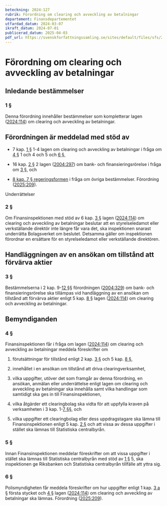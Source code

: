 ```yaml
---
beteckning: 2024:127
rubrik: Förordning om clearing och avveckling av betalningar
departement: Finansdepartementet
utfardad_datum: 2024-03-07
ikraft_datum: 2024-07-01
publicerad_datum: 2025-04-03
pdf_url: https://svenskforfattningssamling.se/sites/default/files/sfs/2024-03/SFS2024-127.pdf
---
```


# Förordning om clearing och avveckling av betalningar

## Inledande bestämmelser

### 1 §

Denna förordning innehåller bestämmelser som kompletterar lagen ([2024:114](https://selex.se/eli/sfs/2024/114)) om clearing och avveckling av betalningar.

## Förordningen är meddelad med stöd av

- 7 kap. [1 §](#kap7.1) 1-4 lagen om clearing och avveckling av betalningar i fråga om [4 §](#4) 1 och 4 och 5 och [6 §](#6),

- 16 kap. [2 §](#kap16.2) 2 lagen ([2004:297](https://selex.se/eli/sfs/2004/297)) om bank- och finansieringsrörelse i fråga om [3 §](#3), och

- [8 kap. 7 § regeringsformen](https://selex.se/eli/sfs/1974/152#kap8.7) i fråga om övriga bestämmelser. Förordning ([2025:209](https://selex.se/eli/sfs/2025/209)).

Underrättelser

### 2 §

Om Finansinspektionen med stöd av 6 kap. [3 §](#kap6.3) lagen ([2024:114](https://selex.se/eli/sfs/2024/114)) om clearing och avveckling av betalningar beslutar att en styrelseledamot eller verkställande direktör inte längre får vara det, ska inspektionen snarast underrätta Bolagsverket om beslutet. Detsamma gäller om inspektionen förordnar en ersättare för en styrelseledamot eller verkställande direktören.

## Handläggningen av en ansökan om tillstånd att förvärva aktier

### 3 §

Bestämmelserna i 2 kap. 9-[12 §](#12)§ förordningen ([2004:329](https://selex.se/eli/sfs/2004/329)) om bank- och finansieringsrörelse ska tillämpas vid handläggning av en ansökan om tillstånd att förvärva aktier enligt 5 kap. [8 §](#kap5.8) lagen ([2024:114](https://selex.se/eli/sfs/2024/114)) om clearing och avveckling av betalningar.

## Bemyndiganden

### 4 §

Finansinspektionen får i fråga om lagen ([2024:114](https://selex.se/eli/sfs/2024/114)) om clearing och avveckling av betalningar meddela föreskrifter om

1. förutsättningar för tillstånd enligt 2 kap. [3 §](#kap2.3) och 5 kap. [8 §](#kap5.8),

2. innehållet i en ansökan om tillstånd att driva clearingverksamhet,

3. vilka uppgifter, utöver det som framgår av denna förordning, en ansökan, anmälan eller underrättelse enligt lagen om clearing och avveckling av betalningar ska innehålla samt vilka handlingar som samtidigt ska ges in till Finansinspektionen,

4. vilka åtgärder ett clearingbolag ska vidta för att uppfylla kraven på verksamheten i 3 kap. 1-[7 §](#7)§, och

5. vilka uppgifter ett clearingbolag eller dess uppdragstagare ska lämna till Finansinspektionen enligt 5 kap. [2 §](#kap5.2) och att vissa av dessa uppgifter i stället ska lämnas till Statistiska centralbyrån.

### 5 §

Innan Finansinspektionen meddelar föreskrifter om att vissa uppgifter i stället ska lämnas till Statistiska centralbyrån med stöd av [1 §](#1) 5, ska inspektionen ge Riksbanken och Statistiska centralbyrån tillfälle att yttra sig.

### 6 §

Polismyndigheten får meddela föreskrifter om hur uppgifter enligt 1 kap. [3 a §](#kap1.3a) första stycket och [4 §](#4) lagen ([2024:114](https://selex.se/eli/sfs/2024/114)) om clearing och avveckling av betalningar ska lämnas. Förordning ([2025:209](https://selex.se/eli/sfs/2025/209)).
